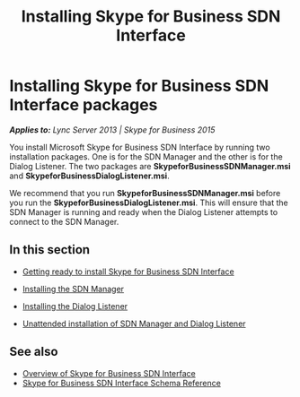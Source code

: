 ﻿---
title: Installing Skype for Business SDN Interface
TOCTitle: Installing Skype for Business SDN Interface
ms:assetid: 69aa312c-0abb-438c-8588-0d756ba09a6d
ms:mtpsurl: https://msdn.microsoft.com/library/Dn785197(v=office.16)
ms:contentKeyID: 65258657
description: You install Microsoft Skype for Business SDN Interface by running two installation packages. One is for the SDN Manager and the other is for the Dialog Listener.
ms.date: 02/27/2017
mtps_version: v=office.16
---

# Installing Skype for Business SDN Interface packages


_**Applies to:** Lync Server 2013 | Skype for Business 2015_

You install Microsoft Skype for Business SDN Interface by running two installation packages. One is for the SDN Manager and the other is for the Dialog Listener. The two packages are **SkypeforBusinessSDNManager.msi** and **SkypeforBusinessDialogListener.msi**.

We recommend that you run **SkypeforBusinessSDNManager.msi** before you run the **SkypeforBusinessDialogListener.msi**. This will ensure that the SDN Manager is running and ready when the Dialog Listener attempts to connect to the SDN Manager.

## In this section

  - [Getting ready to install Skype for Business SDN Interface](getting-ready-to-install-skype-for-business-sdn-interface.md)

  - [Installing the SDN Manager](installing-the-sdn-manager.md)

  - [Installing the Dialog Listener](installing-the-dialog-listener.md)

  - [Unattended installation of SDN Manager and Dialog Listener](unattended-installation-of-sdn-manager-and-dialog-listener.md)

## See also

- [Overview of Skype for Business SDN Interface](overview-of-skype-for-business-sdn-interface.md)
- [Skype for Business SDN Interface Schema Reference](skype-for-business-sdn-interface-schema-reference.md)

